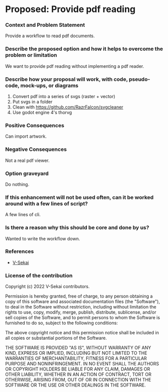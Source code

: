 # Proposed: Provide pdf reading

### Context and Problem Statement

Provide a workflow to read pdf documents.

### Describe the proposed option and how it helps to overcome the problem or limitation

We want to provide pdf reading without implementing a pdf reader.

### Describe how your proposal will work, with code, pseudo-code, mock-ups, or diagrams

1. Convert pdf into a series of svgs (raster + vector)
1. Put svgs in a folder
1. Clean with https://github.com/RazrFalcon/svgcleaner
1. Use godot engine 4's thorvg

### Positive Consequences

Can import artwork.

### Negative Consequences

Not a real pdf viewer.

### Option graveyard

Do nothing.

### If this enhancement will not be used often, can it be worked around with a few lines of script?

A few lines of cli.

### Is there a reason why this should be core and done by us?

Wanted to write the workflow down.

### References

- [V-Sekai](https://v-sekai.org/)

### License of the contribution

Copyright (c) 2022 V-Sekai contributors.

Permission is hereby granted, free of charge, to any person obtaining a copy of this software and associated documentation files (the "Software"), to deal in the Software without restriction, including without limitation the rights to use, copy, modify, merge, publish, distribute, sublicense, and/or sell copies of the Software, and to permit persons to whom the Software is furnished to do so, subject to the following conditions:

The above copyright notice and this permission notice shall be included in all copies or substantial portions of the Software.

THE SOFTWARE IS PROVIDED "AS IS", WITHOUT WARRANTY OF ANY KIND, EXPRESS OR IMPLIED, INCLUDING BUT NOT LIMITED TO THE WARRANTIES OF MERCHANTABILITY, FITNESS FOR A PARTICULAR PURPOSE AND NONINFRINGEMENT. IN NO EVENT SHALL THE AUTHORS OR COPYRIGHT HOLDERS BE LIABLE FOR ANY CLAIM, DAMAGES OR OTHER LIABILITY, WHETHER IN AN ACTION OF CONTRACT, TORT OR OTHERWISE, ARISING FROM, OUT OF OR IN CONNECTION WITH THE SOFTWARE OR THE USE OR OTHER DEALINGS IN THE SOFTWARE.
